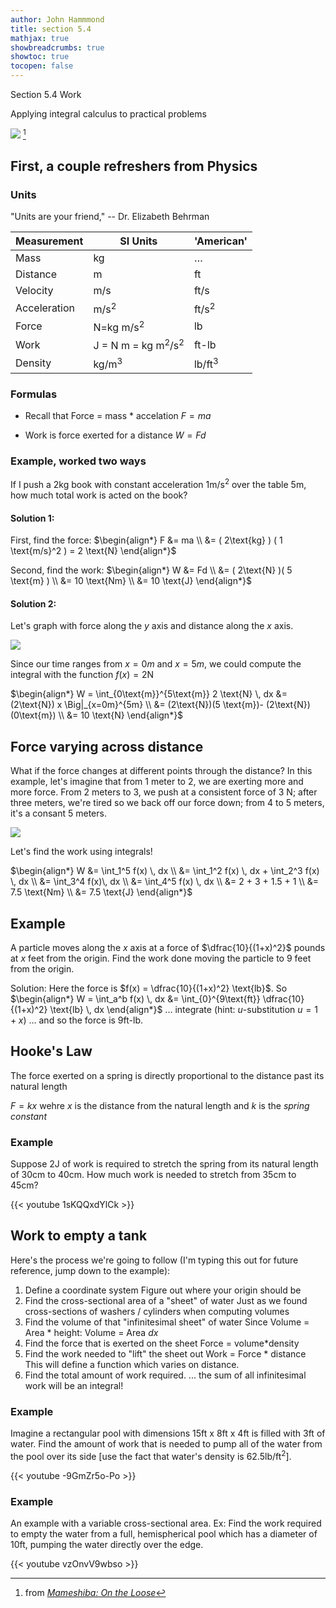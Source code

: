 ```yaml
---
author: John Hammmond
title: section 5.4
mathjax: true
showbreadcrumbs: true
showtoc: true
tocopen: false
---
```


Section 5.4 Work
<!--more-->

Applying integral calculus to practical problems

![](/calc/5.4.mamesheba.jpeg) [^9]

[^9]: from [*Mameshiba: On the Loose*](https://www.amazon.com/Mameshiba-Loose-James-Turner/dp/1421538806)


##  First, a couple refreshers from Physics

### Units

"Units are your friend," -- Dr. Elizabeth Behrman 

|Measurement|SI Units|'American'|
|---|---|---|
|Mass|kg|… |
|Distance|m|ft|
|Velocity|m/s|ft/s|
|Acceleration|$\text{m/s}^2$|$\text{ft/s}^2$|
|Force|N=$\text{kg m/s}^2$|lb|
|Work|J = N m = $\text{kg m}^2/\text{s}^2$|ft-lb|
|Density| $\text{kg/m}^3$ | $\text{lb/ft}^3$|

### Formulas

- Recall that Force = mass * accelation 
  $F=ma$
  
- Work is force exerted for a distance 
  $W = Fd$
  
### Example, worked two ways

If I push a 2kg book with constant acceleration $1 \text{m/s}^2$ over the table 5m, how  much total work is acted on the book?
  
#### Solution 1:

First, find the force:
$\begin{align*} F &= ma \\ &= ( 2\text{kg} ) ( 1 \text{m/s}^2 ) = 2 \text{N} \end{align*}$

Second, find the work: 
$\begin{align*}  W &= Fd \\ &= ( 2\text{N}  )( 5 \text{m} ) \\ &= 10 \text{Nm} \\ &= 10 \text{J}  \end{align*}$

 
#### Solution 2: 

Let's graph with force along the $y$ axis and distance along the $x$ axis. 

![](/calc/5.4.work1.jpeg)

Since our time ranges from $x=0m$ and $x=5m$, we could compute the integral with the function $f(x) = 2\text{N}$

$\begin{align*} W = \int_{0\text{m}}^{5\text{m}} 2 \text{N} \, dx &= (2\text{N}) x \Big|_{x=0m}^{5m} \\  &= (2\text{N})(5 \text{m})- (2\text{N})(0\text{m}) \\ &= 10 \text{N} \end{align*}$

  
## Force varying across distance

What if the force changes at different points through the distance? In this example, let's imagine that from 1 meter to 2, we are exerting more and more force. From 2 meters to 3, we push at a consistent force of 3 N; after three meters, we're tired so we back off our force down; from 4 to 5 meters, it's a consant 5 meters.

![](/calc/5.4.workarea.jpeg)

Let's find the work using integrals!

$\begin{align*} W &= \int_1^5 f(x) \, dx \\ &= \int_1^2 f(x) \, dx + \int_2^3 f(x) \, dx \\ &= \int_3^4 f(x)\, dx \\ &= \int_4^5 f(x) \, dx \\ &= 2 + 3 + 1.5 + 1 \\ &= 7.5 \text{Nm}   \\ &= 7.5 \text{J} \end{align*}$

## Example 

A particle moves along the $x$ axis at a force of $\dfrac{10}{(1+x)^2}$ pounds at $x$ feet from the origin. Find the work done moving the particle to 9 feet from the origin.

Solution:
Here the force is $f(x) = \dfrac{10}{(1+x)^2} \text{lb}$. 
So 
$\begin{align*} W = \int_a^b f(x) \, dx &= \int_{0}^{9\text{ft}} \dfrac{10}{(1+x)^2} \text{lb} \, dx  \end{align*}$
... integrate (hint: $u$-substitution $u=1+x$)
...
and so the force is $9 \text{ft-lb}$. 


## Hooke's Law
The force exerted on a spring is directly proportional to the distance past its natural length

$F = kx$ wehre $x$ is the distance from the natural length and $k$ is the *spring constant*

### Example 
Suppose $2\text{J}$ of work is required to stretch the spring from its natural length of 30cm to 40cm. How much work is needed to stretch from 35cm to 45cm? 

{{< youtube 1sKQQxdYlCk >}}

## Work to empty a tank

Here's the process we're going to follow (I'm typing this out for future reference, jump down to the example): 

1. Define a coordinate system 
    Figure out where your origin should be
2. Find the cross-sectional area of a "sheet" of water 
    Just as we found cross-sections of washers / cylinders when computing volumes
3. Find the volume of that "infinitesimal sheet" of water
   Since Volume = Area * height: 
   Volume = Area $dx$  
4. Find the force that is exerted on the sheet
   Force = volume*density 
5. Find the work needed to "lift" the sheet out
   Work = Force * distance
   This will define a function which varies on distance.
6. Find the total amount of work required. 
    ... the sum of all infinitesimal work will be an integral! 

### Example

Imagine a rectangular pool with dimensions 15ft x 8ft x 4ft is filled with 3ft of  water.  Find the amount of work that is needed to pump all of the water from the pool  over its side [use the fact that water's density is $62.5 \text{lb/ft}^2$].

{{< youtube -9GmZr5o-Po >}}

### Example

An example with a variable cross-sectional area.
Ex: Find the work required to empty the water from a full, hemispherical pool  which has a diameter of 10ft, pumping the water directly over the edge.

{{< youtube vzOnvV9wbso >}}